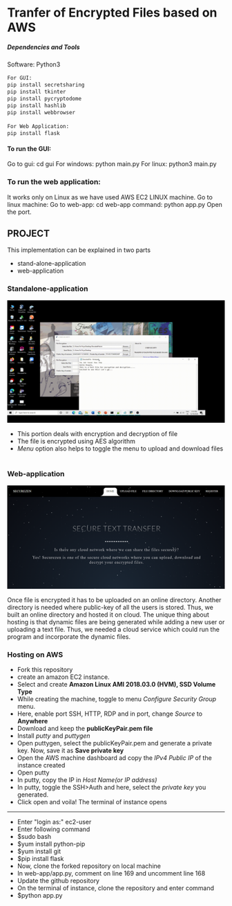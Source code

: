 # Tranfer of Encrypted Files based on AWS

##### Dependencies and Tools

Software: Python3
```
For GUI:
pip install secretsharing
pip install tkinter
pip install pycryptodome
pip install hashlib
pip install webbrowser

For Web Application:
pip install flask
```

#### To run the GUI:

Go to gui: cd gui
For windows: python main.py
For linux: python3 main.py

### To run the web application:

It works only on Linux as we have used AWS EC2 LINUX machine.
Go to linux machine:
Go to web-app: cd web-app
command: python app.py
Open the port.

## PROJECT

This implementation can be explained in two parts
* stand-alone-application
* web-application

### Standalone-application

![stand-alone-application](/web-app/static/cybergui.gif)

* This portion deals with encryption and decryption of file
* The file is encrypted using AES algorithm
* *Menu* option also helps to toggle the menu to upload and download files</br></br>

### Web-application
![web-application](/web-app/static/webapp.png)


Once file is encrypted it has to be uploaded on an online directory. Another directory is needed where public-key of all the users is stored. Thus, we built an online directory and hosted it on cloud. The unique thing about hosting is that dynamic files are being generated while adding a new user or uploading a text file. Thus, we needed a cloud service which could run the program and incorporate the dynamic files. 

### Hosting on AWS

* Fork this repository
* create an amazon EC2 instance.
* Select and create **Amazon Linux AMI 2018.03.0 (HVM), SSD Volume Type**
* While creating the machine, toggle to menu *Configure Security Group* menu.
* Here, enable port SSH, HTTP, RDP and in port, change *Source* to **Anywhere**
* Download and keep the **publicKeyPair.pem file**
* Install *putty* and *puttygen*
* Open puttygen, select the publicKeyPair.pem and generate a private key. Now, save it as **Save private key**
* Open the AWS machine dashboard ad copy the *IPv4 Public IP* of the instance created
* Open putty
* In putty, copy the IP in *Host Name(or IP address)*
* In putty, toggle the SSH>Auth and here, select the *private key* you generated.
* Click open and voila! The terminal of instance opens
-----------------------------------------------------
* Enter "login as:" ec2-user
* Enter following command
* $sudo bash
* $yum install python-pip
* $yum install git
* $pip install flask
* Now, clone the forked repository on local machine
* In web-app/app.py, comment on line 169 and uncomment line 168
* Update the github repository
* On the terminal of instance, clone the repository and enter command
* $python app.py

